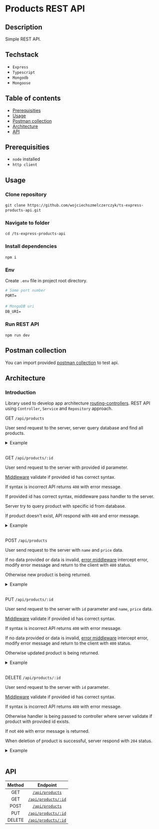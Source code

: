 # Products REST API

## Description

Simple REST API.

## Techstack

- `Express`
- `Typescript`
- `Mongodb`
- `Mongoose`

## Table of contents

- [Prerequisities](#prerequisities)
- [Usage](#usage)
- [Postman collection](#postman-collection)
- [Architecture](#architecture)
- [API](#api)

## Prerequisities

- `node` installed
- `http client`

## Usage

### Clone repository

```
git clone https://github.com/wojciechszmelczerczyk/ts-express-products-api.git
```

### Navigate to folder

```
cd /ts-express-products-api
```

### Install dependencies

```
npm i
```

### Env

Create `.env` file in project root directory.

```dockerfile
# Some port number
PORT=

# MongoDB uri
DB_URI=
```

### Run REST API

```
npm run dev
```

## Postman collection

You can import provided [postman collection](./ts-express-products-api.postman_collection.json) to test api.

## Architecture

### Introduction

Library used to develop app architecture [routing-controllers](https://github.com/typestack/routing-controllers). REST API using `Controller`, `Service` and `Repository` approach.

GET `/api/products`

User send request to the server, server query database and find all products.

<details>

<summary>Example</summary>
<img src="./.github/img/arch-get.png">

</details>
<br/>

GET `/api/products/:id`

User send request to the server with provided id parameter.

[Middleware](./middlewares/ValidateIdMiddleware.ts) validate if provided id has correct syntax.

If syntax is incorrect API returns `400` with error message.

If provided id has correct syntax, middleware pass handler to the server.

Server try to query product with specific id from database.

If product doesn't exist, API respond with `400` and error message.

<details>

<summary>Example</summary>
<img src="./.github/img/arch-getbyid.png">

</details>
<br/>

POST `/api/products`

User send request to the server with `name` and `price` data.

If no data provided or data is invalid, [error middleware](./middlewares/ErrorMiddleware.ts) intercept error, modify error message and return to the client with `400` status.

Otherwise new product is being returned.

<details>

<summary>Example</summary>
<img src="./.github/img/arch-post.png">

</details>
<br/>

PUT `/api/products/:id`

User send request to the server with `id` parameter and `name`, `price` data.

[Middleware](./middlewares/ValidateIdMiddleware.ts) validate if provided id has correct syntax.

If syntax is incorrect API returns `400` with error message.

If no data provided or data is invalid, [error middleware](./middlewares/ErrorMiddleware.ts) intercept error, modify error message and return to the client with `400` status.

Otherwise updated product is being returned.

<details>

<summary>Example</summary>
<img src="./.github/img/arch-put.png">

</details>
<br/>

DELETE `/api/products/:id`

User send request to the server with `id` parameter.

[Middleware](./middlewares/ValidateIdMiddleware.ts) validate if provided id has correct syntax.

If syntax is incorrect API returns `400` with error message.

Otherwise handler is being passed to controller where server validate if product with provided id exists.

If not `400` with error message is returned.

When deletion of product is successful, server respond with `204` status.

<details>

<summary>Example</summary>
<img src="./.github/img/arch-delete.png">

</details>
<br/>

## API

| Method |                 Endpoint                 |
| :----: | :--------------------------------------: |
|  GET   |     [`/api/products`](./docs/get.md)     |
|  GET   | [`/api/products/:id`](./docs/getById.md) |
|  POST  |    [`/api/products`](./docs/post.md)     |
|  PUT   |   [`/api/products/:id`](./docs/put.md)   |
| DELETE | [`/api/products/:id`](./docs/delete.md)  |
